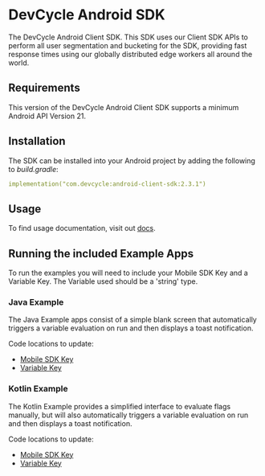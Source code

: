 # DevCycle Android SDK

The DevCycle Android Client SDK. This SDK uses our Client SDK APIs to perform all user segmentation
and bucketing for the SDK, providing fast response times using our globally distributed edge workers
all around the world.

## Requirements

This version of the DevCycle Android Client SDK supports a minimum Android API Version 21.

## Installation

The SDK can be installed into your Android project by adding the following to _build.gradle_:

```yaml
implementation("com.devcycle:android-client-sdk:2.3.1")
```

## Usage

To find usage documentation, visit out [docs](https://docs.devcycle.com/docs/sdk/client-side-sdks/android#usage).

## Running the included Example Apps

To run the examples you will need to include your Mobile SDK Key and a Variable Key. The Variable
used should be a 'string' type.

### Java Example

The Java Example apps consist of a simple blank screen that automatically triggers a variable evaluation
on run and then displays a toast notification.

Code locations to update:

- [Mobile SDK Key](https://github.com/DevCycleHQ/android-client-sdk/blob/main/java-example/src/main/java/com/devcycle/javaexample/JavaApplication.java#L33)
- [Variable Key](https://github.com/DevCycleHQ/android-client-sdk/blob/main/java-example/src/main/java/com/devcycle/javaexample/JavaApplication.java#L38)

### Kotlin Example

The Kotlin Example provides a simplified interface to evaluate flags manually, but will also
automatically triggers a variable evaluation on run and then displays a toast notification.

Code locations to update:

- [Mobile SDK Key](https://github.com/DevCycleHQ/android-client-sdk/blob/main/kotlin-example/src/main/java/com/devcycle/example/KotlinApplication.kt#L27)
- [Variable Key](https://github.com/DevCycleHQ/android-client-sdk/blob/main/kotlin-example/src/main/java/com/devcycle/example/KotlinApplication.kt#L33)
